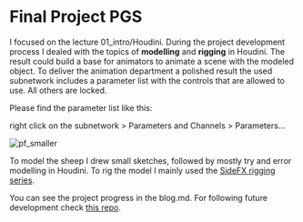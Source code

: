 # Final Project PGS

I focused on the lecture 01_intro/Houdini. During the project development process I dealed with the topics of **modelling** and **rigging** in Houdini. The result could build a base for animators to animate a scene with the modeled object. To deliver the animation department a polished result the used subnetwork includes a parameter list with the controls that are allowed to use. All others are locked. 

Please find the parameter list like this:

right click on the subnetwork > Parameters and Channels > Parameters...

![pf_smaller](https://user-images.githubusercontent.com/22836416/65829084-c7ba5400-e2a1-11e9-8a73-b09e7278e41f.gif)

To model the sheep I drew small sketches, followed by mostly try and error modelling in Houdini. To rig the model I mainly used the [SideFX rigging series](https://www.sidefx.com/learn/collections/rigging-series/).

You can see the project progress in the blog.md. For following future development check [this repo](https://github.com/Franziska-Paetzold/Houdini/).
